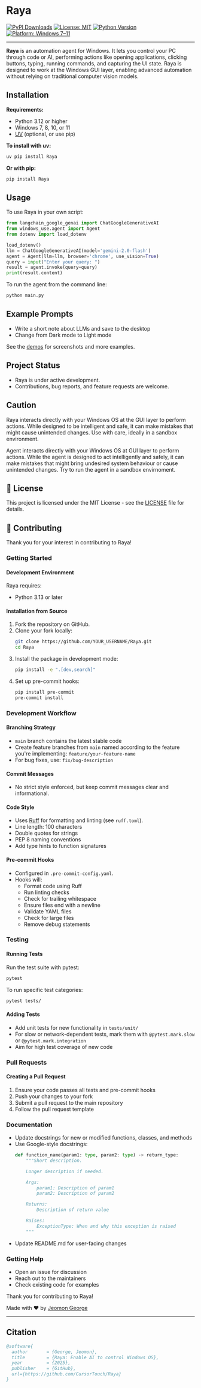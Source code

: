 # Raya

[![PyPI Downloads](https://static.pepy.tech/badge/Raya)](https://pepy.tech/project/Raya)
[![License: MIT](https://img.shields.io/badge/license-MIT-green)](https://github.com/CursorTouch/Raya/blob/main/LICENSE)
[![Python Version](https://img.shields.io/badge/python-3.12%2B-blue)]()
[![Platform: Windows 7–11](https://img.shields.io/badge/platform-Windows%207–11-blue)]()

---

**Raya** is an automation agent for Windows. It lets you control your PC through code or AI, performing actions like opening applications, clicking buttons, typing, running commands, and capturing the UI state. Raya is designed to work at the Windows GUI layer, enabling advanced automation without relying on traditional computer vision models.




## Installation

**Requirements:**
- Python 3.12 or higher
- Windows 7, 8, 10, or 11
- [UV](https://github.com/astral-sh/uv) (optional, or use pip)

**To install with uv:**
```bash
uv pip install Raya
```

**Or with pip:**
```bash
pip install Raya
```

## Usage

To use Raya in your own script:
```python
from langchain_google_genai import ChatGoogleGenerativeAI
from windows_use.agent import Agent
from dotenv import load_dotenv

load_dotenv()
llm = ChatGoogleGenerativeAI(model='gemini-2.0-flash')
agent = Agent(llm=llm, browser='chrome', use_vision=True)
query = input("Enter your query: ")
result = agent.invoke(query=query)
print(result.content)
```

To run the agent from the command line:
```bash
python main.py
```

## Example Prompts

- Write a short note about LLMs and save to the desktop
- Change from Dark mode to Light mode

See the [demos](#) for screenshots and more examples.

## Project Status

- Raya is under active development.
- Contributions, bug reports, and feature requests are welcome.

## Caution

Raya interacts directly with your Windows OS at the GUI layer to perform actions. While designed to be intelligent and safe, it can make mistakes that might cause unintended changes. Use with care, ideally in a sandbox environment.

Agent interacts directly with your Windows OS at GUI layer to perform actions. While the agent is designed to act intelligently and safely, it can make mistakes that might bring undesired system behaviour or cause unintended changes. Try to run the agent in a sandbox envirnoment.

## 🪪 License

This project is licensed under the MIT License - see the [LICENSE](LICENSE) file for details.

## 🤝 Contributing

Thank you for your interest in contributing to Raya!

### Getting Started

#### Development Environment

Raya requires:
- Python 3.13 or later

#### Installation from Source

1. Fork the repository on GitHub.
2. Clone your fork locally:
   ```bash
   git clone https://github.com/YOUR_USERNAME/Raya.git
   cd Raya
   ```
3. Install the package in development mode:
   ```bash
   pip install -e ".[dev,search]"
   ```
4. Set up pre-commit hooks:
   ```bash
   pip install pre-commit
   pre-commit install
   ```

### Development Workflow

#### Branching Strategy
- `main` branch contains the latest stable code
- Create feature branches from `main` named according to the feature you're implementing: `feature/your-feature-name`
- For bug fixes, use: `fix/bug-description`

#### Commit Messages
- No strict style enforced, but keep commit messages clear and informational.

#### Code Style
- Uses [Ruff](https://github.com/astral-sh/ruff) for formatting and linting (see `ruff.toml`).
- Line length: 100 characters
- Double quotes for strings
- PEP 8 naming conventions
- Add type hints to function signatures

#### Pre-commit Hooks
- Configured in `.pre-commit-config.yaml`.
- Hooks will:
  - Format code using Ruff
  - Run linting checks
  - Check for trailing whitespace
  - Ensure files end with a newline
  - Validate YAML files
  - Check for large files
  - Remove debug statements

### Testing

#### Running Tests
Run the test suite with pytest:
```bash
pytest
```
To run specific test categories:
```bash
pytest tests/
```

#### Adding Tests
- Add unit tests for new functionality in `tests/unit/`
- For slow or network-dependent tests, mark them with `@pytest.mark.slow` or `@pytest.mark.integration`
- Aim for high test coverage of new code

### Pull Requests

#### Creating a Pull Request
1. Ensure your code passes all tests and pre-commit hooks
2. Push your changes to your fork
3. Submit a pull request to the main repository
4. Follow the pull request template

### Documentation
- Update docstrings for new or modified functions, classes, and methods
- Use Google-style docstrings:
  ```python
  def function_name(param1: type, param2: type) -> return_type:
      """Short description.

      Longer description if needed.

      Args:
          param1: Description of param1
          param2: Description of param2

      Returns:
          Description of return value

      Raises:
          ExceptionType: When and why this exception is raised
      """
  ```
- Update README.md for user-facing changes

### Getting Help
- Open an issue for discussion
- Reach out to the maintainers
- Check existing code for examples

Thank you for contributing to Raya!

Made with ❤️ by [Jeomon George](https://github.com/Jeomon)

---

## Citation

```bibtex
@software{
  author       = {George, Jeomon},
  title        = {Raya: Enable AI to control Windows OS},
  year         = {2025},
  publisher    = {GitHub},
  url={https://github.com/CursorTouch/Raya}
}
```
